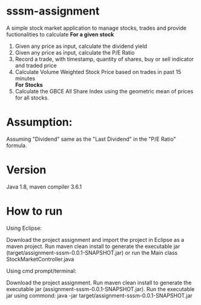 # sssm-assignment

A simple stock market application to manage stocks, trades and provide fuctionalities to calculate
 <b>For a given stock</b>
1. Given any price as input, calculate the dividend yield
2. Given any price as input, calculate the P/E Ratio
3. Record a trade, with timestamp, quantity of shares, buy or sell indicator and traded price
4. Calculate Volume Weighted Stock Price based on trades in past 15 minutes</br>
 <b>For Stocks</b>
1. Calculate the GBCE All Share Index using the geometric mean of prices for all stocks.

# Assumption:

Assuming "Dividend" same as the "Last Dividend" in the "P/E Ratio" formula.

# Version
Java 1.8, 
maven compiler 3.6.1

# How to run
  Using Eclipse:
  
  Download the project assignment and import the project in Eclipse as a maven project. Run maven clean install to generate the
  executable jar (target/assignment-sssm-0.0.1-SNAPSHOT.jar) or run the Main class StockMarketController.java
  
  Using cmd prompt/terminal:
  
  Download the project assignment. Run maven clean install to generate the executable jar (assignment-sssm-0.0.1-SNAPSHOT.jar). 
  Run the executable jar using commond: java -jar target/assignment-sssm-0.0.1-SNAPSHOT.jar
